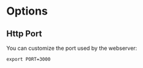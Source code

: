 Options
=======


Http Port
---------

You can customize the port used by the webserver:

    export PORT=3000

